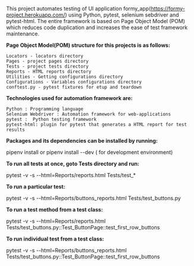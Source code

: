 This project automates testing of UI application formy_app(https://formy-project.herokuapp.com/) using Python, pytest, selenium sebdriver and pytest-html. The entire framework is based on Page Object Model (POM) which reduces code duplication and increases the ease of test framework maintenance.

**Page Object Model(POM) structure for this projects is as follows:**

    Locators - locators directory
    Pages - project pages directory
    Tests - project tests directory
    Reports - HTML reports directory
    Utilities - Getting configurations directory
    Configurations - Variables configurations directory
    conftest.py - pytest fixtures for etup and teardown
    
**Technologies used for automation framework are:**

    Python : Programming language
    Selenium Webdriver : Automation framework for web-applications
    pytest :  Python testing framework
    pytest-html: plugin for pytest that generates a HTML report for test results

**Packages and its dependencies can be installed by running:**  

pipenv install  or pipenv install --dev ( for development environment)

**To run all tests at once, goto Tests directory and run:**

pytest -v -s  --html=Reports/reports.html Tests/test_*

**To run a particular test:**

pytest -v -s  --html=Reports/buttons_reports.html Tests/test_buttons.py

**To run a test method from a test class:**

pytest -v -s  --html=Reports/reports.html Tests/test_buttons.py::Test_ButtonPage::test_first_row_buttons


**To run individual test from a test class:**

pytest -v -s  --html=Reports/buttons_reports.html Tests/test_buttons.py::Test_ButtonPage::test_first_row_buttons


